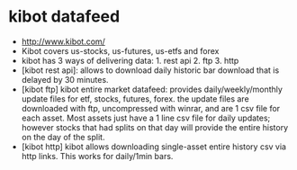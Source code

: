 # kibot datafeed

- http://www.kibot.com/
- Kibot covers us-stocks, us-futures, us-etfs and forex
- kibot has 3 ways of delivering data: 1. rest api 2. ftp 3. http
- [kibot rest api]: allows to download daily historic bar download that is 
  delayed by 30 minutes.
- [kibot ftp] kibot entire market datafeed: provides daily/weekly/monthly 
  update files for etf, stocks, futures, forex.
  the update files are downloaded with ftp, uncompressed with winrar, and are 1 csv file for each asset. Most assets just have a 1 line csv file for daily 
  updates; however stocks that had splits on that day will provide the entire
  history on the day of the split.
- [kibot http] kibot allows downloading single-asset entire history csv via http links.  This works for daily/1min bars.








